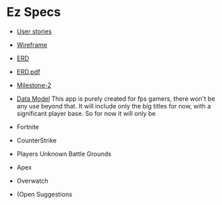 # Ez Specs

* [User stories](docs/user-stories.md)
* [Wireframe](docs/Wireframe.png)
* [ERD](docs/ERD.md)
* [ERD.pdf](docs/ERD.pdf)
* [Milestone-2](docs/milestone-2.md)
* [Data Model](docs/data-model.md)
This app is purely created for fps gamers, there won't be any use beyond that. It will include only the big titles for now, with a significant player base. So for now it will only be

* Fortnite
* CounterStrike
* Players Unknown Battle Grounds
* Apex
* Overwatch
* (Open Suggestions
